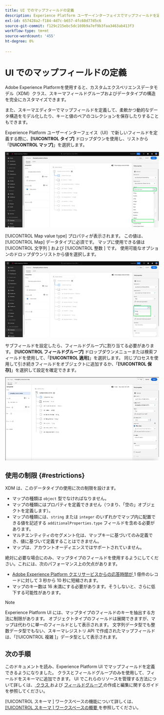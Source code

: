 ```yaml
---
title: UI でのマップフィールドの定義
description: Experience Platform ユーザーインターフェイスでマップフィールドを定義する方法を説明します。
exl-id: 657428a2-f184-4d7c-b657-4fc60d77d5c6
source-git-commit: f129c215ebc5dc169b9a7ef9b3faa3463ab413f3
workflow-type: tm+mt
source-wordcount: '455'
ht-degree: 0%

---
```


# UI でのマップフィールドの定義

Adobe Experience Platformを使用すると、カスタムエクスペリエンスデータモデル（XDM）クラス、スキーマフィールドグループおよびデータタイプの構造を完全にカスタマイズできます。

また、スキーマエディターでマップフィールドを定義して、柔軟かつ動的なデータ構造をモデル化したり、キーと値のペアのコレクションを保存したりすることもできます。

Experience Platform ユーザーインターフェイス（UI）で新しいフィールドを定義する際に、**[!UICONTROL タイプ]** ドロップダウンを使用し、リストから「**[!UICONTROL マップ]**」を選択します。

![ タイプのドロップダウンとマップ値がハイライト表示されたスキーマエディター。](../../images/ui/fields/special/map.png)

[!UICONTROL Map value type] プロパティが表示されます。 この値は、[!UICONTROL Map] データタイプに必須です。 マップに使用できる値は [!UICONTROL  文字列 ] および [!UICONTROL  整数 ] です。 使用可能なオプションのドロップダウンリストから値を選択します。

![ 「値のタイプをマッピング [!UICONTROL  ドロップダウンがハイライト表示されたスキーマエディター ] 表示されます。](../../images/ui/fields/special/map-value-type.png)

サブフィールドを設定したら、フィールドグループに割り当てる必要があります。 **[!UICONTROL フィールドグループ]** ドロップダウンメニューまたは検索フィールドを使用して、「**[!UICONTROL 適用]**」を選択します。 同じプロセスを使用して引き続きフィールドをオブジェクトに追加するか、「**[!UICONTROL 保存]**」を選択して設定を確定できます。

![ 適用するフィールドグループの選択と設定の記録。](../../images/ui/fields/special/assign-to-field-group.gif)

## 使用の制限 {#restrictions}

XDM は、このデータタイプの使用に次の制限を設けます。

* マップの種類は `object` 型でなければなりません。
* マップの種類にはプロパティを定義できません（つまり、「空の」オブジェクトを定義します）。
* マップの種類には、`string` または `integer` のいずれかでマップ内に配置できる値を記述する `additionalProperties.type` フィールドを含める必要があります。
* マルチエンティティのセグメント化は、マップキーに基づいてのみ定義でき、値に基づいて定義することはできません。
* マップは、アカウントオーディエンスではサポートされていません。

絶対に必要な場合にのみ、マップタイプのフィールドを使用するようにしてください。これには、次のパフォーマンス上の欠点があります。

* [Adobe Experience Platform クエリサービスからの応答時間が ](../../../query-service/home.md)1 億件のレコードに対して 3 秒から 10 秒に短縮されます。
* マップのキー数は 16 未満にする必要があります。そうしないと、さらに低下する可能性があります。

>[!NOTE]
>
>Experience Platform UI には、マップタイプのフィールドのキーを抽出する方法に制限があります。 オブジェクトタイプのフィールドは展開できますが、マップは代わりに単一のフィールドとして表示されます。 文字列データ型でも整数データ型でもない、スキーマレジストリ API で作成されたマップフィールドは、「[!UICONTROL  複雑 ]」データ型として表示されます。

## 次の手順

このドキュメントを読み、Experience Platform UI でマップフィールドを定義できるようになりました。 クラスとフィールドグループのみを使用して、フィールドをスキーマに追加できます。 UI でこれらのリソースを管理する方法について詳しくは、[ クラス ](../resources/classes.md) および [ フィールドグループ ](../resources/field-groups.md) の作成と編集に関するガイドを参照してください。

[!UICONTROL  スキーマ ] ワークスペースの機能について詳しくは、[[!UICONTROL  スキーマ ] ワークスペースの概要 ](../overview.md) を参照してください。
